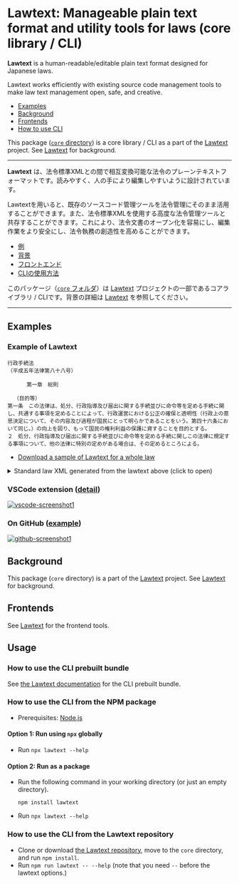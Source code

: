 Lawtext: Manageable plain text format and utility tools for laws (core library / CLI)
========================================================================

**Lawtext** is a human-readable/editable plain text format designed for Japanese laws.

Lawtext works efficiently with existing source code management tools to make law text management open, safe, and creative.

- [Examples](#examples)
- [Background](https://github.com/yamachig/Lawtext#background-en)
- [Frontends](https://github.com/yamachig/Lawtext)
- [How to use CLI](#usage)

This package ([`core` directory](https://github.com/yamachig/Lawtext/tree/main/core)) is a core library / CLI as a part of the [Lawtext](https://github.com/yamachig/Lawtext) project. See [Lawtext](https://github.com/yamachig/Lawtext) for background.

------------

**Lawtext** は、法令標準XMLとの間で相互変換可能な法令のプレーンテキストフォーマットです。読みやすく、人の手により編集しやすいように設計されています。

Lawtextを用いると、既存のソースコード管理ツールを法令管理にそのまま活用することができます。また、法令標準XMLを使用する高度な法令管理ツールと共存することができます。これにより、法令文書のオープン化を容易にし、編集作業をより安全にし、法令執務の創造性を高めることができます。

- [例](#examples)
- [背景](https://github.com/yamachig/Lawtext#background-jp)
- [フロントエンド](https://github.com/yamachig/Lawtext)
- [CLIの使用方法](#usage)

このパッケージ（[`core` フォルダ](https://github.com/yamachig/Lawtext/tree/main/core)）は [Lawtext](https://github.com/yamachig/Lawtext) プロジェクトの一部であるコアライブラリ / CLIです。背景の詳細は [Lawtext](https://github.com/yamachig/Lawtext) を参照してください。

------------

<a id="examples"></a>

## Examples

### Example of Lawtext
```
行政手続法
（平成五年法律第八十八号）

      第一章　総則

  （目的等）
第一条　この法律は、処分、行政指導及び届出に関する手続並びに命令等を定める手続に関し、共通する事項を定めることによって、行政運営における公正の確保と透明性（行政上の意思決定について、その内容及び過程が国民にとって明らかであることをいう。第四十六条において同じ。）の向上を図り、もって国民の権利利益の保護に資することを目的とする。
２　処分、行政指導及び届出に関する手続並びに命令等を定める手続に関しこの法律に規定する事項について、他の法律に特別の定めがある場合は、その定めるところによる。
```
- [Download a sample of Lawtext for a whole law](https://yamachig.github.io/lawtext-app/#/(sample) )

<details>
<summary>Standard law XML generated from the lawtext above (click to open)</summary>

```xml
<?xml version="1.0" encoding="UTF-8"?>
<Law Era="Heisei" Lang="ja" LawType="Act" Num="88" Year="5">
  <LawNum>平成五年法律第八十八号</LawNum>
  <LawBody>
    <LawTitle>行政手続法</LawTitle>
    <MainProvision>
      <Chapter Delete="false" Hide="false" Num="1">
        <ChapterTitle>第一章　総則</ChapterTitle>
        <Article Delete="false" Hide="false" Num="1">
          <ArticleCaption>（目的等）</ArticleCaption>
          <ArticleTitle>第一条</ArticleTitle>
          <Paragraph Delete="false" Num="1" OldStyle="false">
            <ParagraphNum />
            <ParagraphSentence>
              <Sentence>この法律は、処分、行政指導及び届出に関する手続並びに命令等を定める手続に関し、共通する事項を定めることによって、行政運営における公正の確保と透明性（行政上の意思決定について、その内容及び過程が国民にとって明らかであることをいう。第四十六条において同じ。）の向上を図り、もって国民の権利利益の保護に資することを目的とする。</Sentence>
            </ParagraphSentence>
          </Paragraph>
          <Paragraph Hide="false" OldStyle="false">
            <ParagraphNum>２</ParagraphNum>
            <ParagraphSentence>
              <Sentence>処分、行政指導及び届出に関する手続並びに命令等を定める手続に関しこの法律に規定する事項について、他の法律に特別の定めがある場合は、その定めるところによる。</Sentence>
            </ParagraphSentence>
          </Paragraph>
        </Article>
      </Chapter>
    </MainProvision>
  </LawBody>
</Law>
```
</details>

### VSCode extension ([detail](https://github.com/yamachig/Lawtext#try-vscode-extension))

[![vscode-screenshot1](https://user-images.githubusercontent.com/26037044/164368148-aef50430-c994-4a53-b1fc-d26471860e29.gif)](https://user-images.githubusercontent.com/26037044/164368148-aef50430-c994-4a53-b1fc-d26471860e29.gif)

### On GitHub ([example](https://github.com/yamachig/Lawtext-sample-Administrative-Procedure-Act/commit/8832079d99549b1c605e92bfd3774e79b10e58ed?diff=split))

[![github-screenshot1](https://user-images.githubusercontent.com/26037044/168134565-d8f2857d-a231-4200-aae4-fb8167bc9b0a.gif)](https://user-images.githubusercontent.com/26037044/168134565-d8f2857d-a231-4200-aae4-fb8167bc9b0a.gif) 



## Background

This package (`core` directory) is a part of the [Lawtext](https://github.com/yamachig/Lawtext) project. See [Lawtext](https://github.com/yamachig/Lawtext) for background.


## Frontends

See [Lawtext](https://github.com/yamachig/Lawtext) for the frontend tools.


<a id="usage"></a>


## Usage

### How to use the CLI prebuilt bundle

See [the Lawtext documentation](https://yamachig.github.io/Lawtext/cli/) for the CLI prebuilt bundle.

### How to use the CLI from the NPM package

- Prerequisites: [Node.js](https://nodejs.org/)

#### Option 1: Run using `npx` globally

- Run `npx lawtext --help`

#### Option 2: Run as a package

- Run the following command in your working directory (or just an empty directory).
  ```
  npm install lawtext
  ```
- Run `npx lawtext --help`

### How to use the CLI from the Lawtext repository

- Clone or download [the Lawtext repository](https://github.com/yamachig/Lawtext), move to the `core` directory, and run `npm install`.
- Run `npm run lawtext -- --help` (note that you need `--` before the lawtext options.)